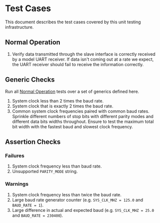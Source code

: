 # Test Cases
This document describes the test cases covered by this unit testing infrastructure.

## Normal Operation
  1. Verify data transmitted through the slave interface is correctly received by a model UART receiver. If data isn't coming out at a rate we expect, the UART receiver should fail to receive the information correctly.
## Generic Checks
Run all [Normal Operation](#normal-operation) tests over a set of generics defined here.
  1. System clock less than 2 times the baud rate.
  2. System clock that is exactly 2 times the baud rate.
  3. Common system clock frequencies paired with common baud rates. Sprinkle different numbers of stop bits with different parity modes and different data bits widths throughout. Ensure to test the maximum total bit width with the fastest baud and slowest clock frequency.
## Assertion Checks
### Failures
  1. System clock frequency less than baud rate.
  2. Unsupported `PARITY_MODE` string.
### Warnings
  1. System clock frequency less than twice the baud rate.
  2. Large baud rate generator counter (e.g. `SYS_CLK_MHZ = 125.0` and `BAUD_RATE = 1`).
  3. Large difference in actual and expected baud (e.g. `SYS_CLK_MHZ = 25.0` and `BAUD_RATE = 230400`).
